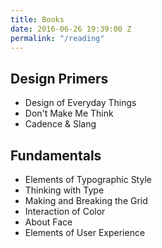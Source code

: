 ```yaml
---
title: Books
date: 2016-06-26 19:39:00 Z
permalink: "/reading"
---
```


## Design Primers

* Design of Everyday Things
* Don't Make Me Think
* Cadence & Slang

## Fundamentals

* Elements of Typographic Style
* Thinking with Type
* Making and Breaking the Grid
* Interaction of Color
* About Face
* Elements of User Experience